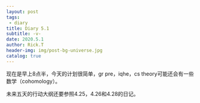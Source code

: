 ```yaml
---
layout: post
tags: 
 - diary
title: Diary 5.1
subtitle: -v-
date: 2020.5.1
author: Rick.T
header-img: img/post-bg-universe.jpg
catalog: true
---
```


现在是早上8点半，今天的计划很简单，gr pre，iqhe，cs theory可能还会有一些数学（cohomology）。

未来五天的行动大纲还要参照4.25，4.26和4.28的日记。

